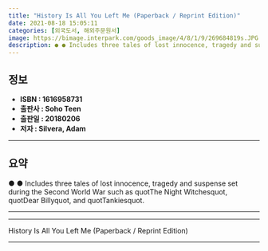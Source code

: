 ```yaml
---
title: "History Is All You Left Me (Paperback / Reprint Edition)"
date: 2021-08-18 15:05:11
categories: [외국도서, 해외주문원서]
image: https://bimage.interpark.com/goods_image/4/8/1/9/269684819s.JPG
description: ● ● Includes three tales of lost innocence, tragedy and suspense set during the Second World War such as quotThe Night Witchesquot, quotDear Billyquot, and qu
---
```


## **정보**

- **ISBN : 1616958731**
- **출판사 : Soho Teen**
- **출판일 : 20180206**
- **저자 : Silvera, Adam**

------



## **요약**

●  ●  Includes three tales of lost innocence, tragedy and suspense set during the Second World War such as quotThe Night Witchesquot, quotDear Billyquot, and quotTankiesquot.

------



------


History Is All You Left Me (Paperback / Reprint Edition) 

------


